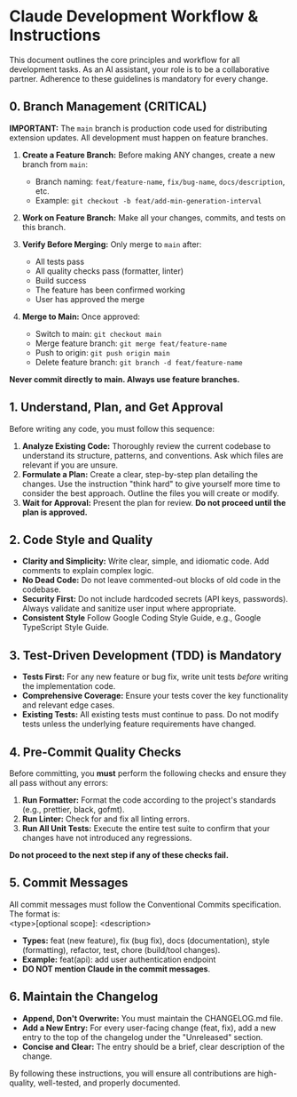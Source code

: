 # **Claude Development Workflow & Instructions**

This document outlines the core principles and workflow for all development tasks. As an AI assistant, your role is to be a collaborative partner. Adherence to these guidelines is mandatory for every change.

## **0\. Branch Management (CRITICAL)**

**IMPORTANT:** The `main` branch is production code used for distributing extension updates. All development must happen on feature branches.

1. **Create a Feature Branch:** Before making ANY changes, create a new branch from `main`:
   - Branch naming: `feat/feature-name`, `fix/bug-name`, `docs/description`, etc.
   - Example: `git checkout -b feat/add-min-generation-interval`

2. **Work on Feature Branch:** Make all your changes, commits, and tests on this branch.

3. **Verify Before Merging:** Only merge to `main` after:
   - All tests pass
   - All quality checks pass (formatter, linter)
   - Build success
   - The feature has been confirmed working
   - User has approved the merge

4. **Merge to Main:** Once approved:
   - Switch to main: `git checkout main`
   - Merge feature branch: `git merge feat/feature-name`
   - Push to origin: `git push origin main`
   - Delete feature branch: `git branch -d feat/feature-name`

**Never commit directly to main. Always use feature branches.**

## **1\. Understand, Plan, and Get Approval**

Before writing any code, you must follow this sequence:

1. **Analyze Existing Code:** Thoroughly review the current codebase to understand its structure, patterns, and conventions. Ask which files are relevant if you are unsure.
2. **Formulate a Plan:** Create a clear, step-by-step plan detailing the changes. Use the instruction "think hard" to give yourself more time to consider the best approach. Outline the files you will create or modify.
3. **Wait for Approval:** Present the plan for review. **Do not proceed until the plan is approved.**

## **2\. Code Style and Quality**

- **Clarity and Simplicity:** Write clear, simple, and idiomatic code. Add comments to explain complex logic.
- **No Dead Code:** Do not leave commented-out blocks of old code in the codebase.
- **Security First:** Do not include hardcoded secrets (API keys, passwords). Always validate and sanitize user input where appropriate.
- **Consistent Style** Follow Google Coding Style Guide, e.g., Google TypeScript Style Guide.

## **3\. Test-Driven Development (TDD) is Mandatory**

- **Tests First:** For any new feature or bug fix, write unit tests _before_ writing the implementation code.
- **Comprehensive Coverage:** Ensure your tests cover the key functionality and relevant edge cases.
- **Existing Tests:** All existing tests must continue to pass. Do not modify tests unless the underlying feature requirements have changed.

## **4\. Pre-Commit Quality Checks**

Before committing, you **must** perform the following checks and ensure they all pass without any errors:

1. **Run Formatter:** Format the code according to the project's standards (e.g., prettier, black, gofmt).
2. **Run Linter:** Check for and fix all linting errors.
3. **Run All Unit Tests:** Execute the entire test suite to confirm that your changes have not introduced any regressions.

**Do not proceed to the next step if any of these checks fail.**

## **5\. Commit Messages**

All commit messages must follow the Conventional Commits specification. The format is:  
\<type\>\[optional scope\]: \<description\>

- **Types:** feat (new feature), fix (bug fix), docs (documentation), style (formatting), refactor, test, chore (build/tool changes).
- **Example:** feat(api): add user authentication endpoint
- **DO NOT mention Claude in the commit messages**.

## **6\. Maintain the Changelog**

- **Append, Don't Overwrite:** You must maintain the CHANGELOG.md file.
- **Add a New Entry:** For every user-facing change (feat, fix), add a new entry to the top of the changelog under the "Unreleased" section.
- **Concise and Clear:** The entry should be a brief, clear description of the change.

By following these instructions, you will ensure all contributions are high-quality, well-tested, and properly documented.
